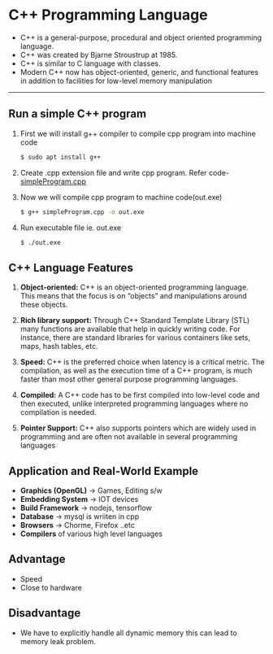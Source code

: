 # C++ Programming Language

- C++ is a general-purpose, procedural and object oriented programming language. 
- C++ was created by Bjarne Stroustrup at 1985.
- C++ is similar to C language with classes.
- Modern C++ now has object-oriented, generic, and functional features in addition to facilities for low-level memory manipulation

---

## Run a simple C++ program

1. First we will install g++ compiler to compile cpp program into machine code
    ```bash 
    $ sudo apt install g++
    ```

1. Create .cpp extension file and write cpp program. Refer code- [simpleProgram.cpp](./simpleProgram.cpp)

1. Now we will compile cpp program to machine code(out.exe)
    ```bash
    $ g++ simpleProgram.cpp -o out.exe
    ```

1. Run executable file ie. out.exe

    ```bash
    $ ./out.exe 
    ```

## C++ Language Features

1. __Object-oriented:__ C++ is an object-oriented programming language. This means that the focus is on “objects” and manipulations around these objects.

2. __Rich library support:__ Through C++ Standard Template Library (STL) many functions are available that help in quickly writing code. For instance, there are standard libraries for various containers like sets, maps, hash tables, etc.

3. __Speed:__ C++ is the preferred choice when latency is a critical metric. The compilation, as well as the execution time of a C++ program, is much faster than most other general purpose programming languages.

4. __Compiled:__ A C++ code has to be first compiled into low-level code and then executed, unlike interpreted programming languages where no compilation is needed.

5. __Pointer Support:__ C++ also supports pointers which are widely used in programming and are often not available in several programming languages


## Application and Real-World Example
- __Graphics (OpenGL)__ -> Games, Editing s/w
- __Embedding System__ -> IOT devices
- __Build Framework__ -> nodejs, tensorflow
- __Database__ -> mysql is wriiten in cpp
- __Browsers__ -> Chorme, Firefox ..etc
- __Compilers__ of various high level languages

## Advantage

- Speed
- Close to hardware

## Disadvantage

- We have to explicitly handle all dynamic memory this can lead to memory leak problem.

